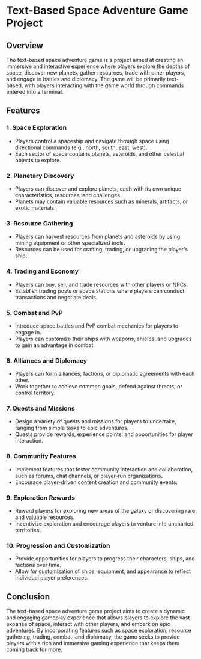 # Text-Based Space Adventure Game Project

## Overview
The text-based space adventure game is a project aimed at creating an immersive and interactive experience where players explore the depths of space, discover new planets, gather resources, trade with other players, and engage in battles and diplomacy. The game will be primarily text-based, with players interacting with the game world through commands entered into a terminal.

## Features

### 1. Space Exploration
- Players control a spaceship and navigate through space using directional commands (e.g., north, south, east, west).
- Each sector of space contains planets, asteroids, and other celestial objects to explore.

### 2. Planetary Discovery
- Players can discover and explore planets, each with its own unique characteristics, resources, and challenges.
- Planets may contain valuable resources such as minerals, artifacts, or exotic materials.

### 3. Resource Gathering
- Players can harvest resources from planets and asteroids by using mining equipment or other specialized tools.
- Resources can be used for crafting, trading, or upgrading the player's ship.

### 4. Trading and Economy
- Players can buy, sell, and trade resources with other players or NPCs.
- Establish trading posts or space stations where players can conduct transactions and negotiate deals.

### 5. Combat and PvP
- Introduce space battles and PvP combat mechanics for players to engage in.
- Players can customize their ships with weapons, shields, and upgrades to gain an advantage in combat.

### 6. Alliances and Diplomacy
- Players can form alliances, factions, or diplomatic agreements with each other.
- Work together to achieve common goals, defend against threats, or control territory.

### 7. Quests and Missions
- Design a variety of quests and missions for players to undertake, ranging from simple tasks to epic adventures.
- Quests provide rewards, experience points, and opportunities for player interaction.

### 8. Community Features
- Implement features that foster community interaction and collaboration, such as forums, chat channels, or player-run organizations.
- Encourage player-driven content creation and community events.

### 9. Exploration Rewards
- Reward players for exploring new areas of the galaxy or discovering rare and valuable resources.
- Incentivize exploration and encourage players to venture into uncharted territories.

### 10. Progression and Customization
- Provide opportunities for players to progress their characters, ships, and factions over time.
- Allow for customization of ships, equipment, and appearance to reflect individual player preferences.

## Conclusion
The text-based space adventure game project aims to create a dynamic and engaging gameplay experience that allows players to explore the vast expanse of space, interact with other players, and embark on epic adventures. By incorporating features such as space exploration, resource gathering, trading, combat, and diplomacy, the game seeks to provide players with a rich and immersive gaming experience that keeps them coming back for more.
